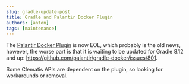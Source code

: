 ```yaml
---
slug: gradle-update-post
title: Gradle and Palantir Docker Plugin 
authors: [anton]
tags: [maintenance]
---
```

The [Palantir Docker Plugin](https://github.com/palantir/gradle-docker) is now EOL, which probably is the old news,
however, the worse part is that it is waiting to be updated for Gradle 8.12 and up: 
https://github.com/palantir/gradle-docker/issues/801. 

Some Clematis APIs are dependent on the plugin, so looking for workarounds or removal.